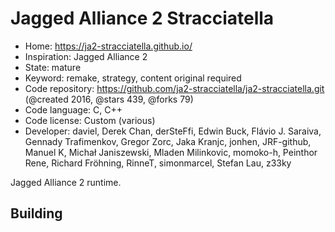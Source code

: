 # Jagged Alliance 2 Stracciatella

- Home: https://ja2-stracciatella.github.io/
- Inspiration: Jagged Alliance 2
- State: mature
- Keyword: remake, strategy, content original required
- Code repository: https://github.com/ja2-stracciatella/ja2-stracciatella.git (@created 2016, @stars 439, @forks 79)
- Code language: C, C++
- Code license: Custom (various)
- Developer: daviel, Derek Chan, derSteFfi, Edwin Buck, Flávio J. Saraiva, Gennady Trafimenkov, Gregor Zorc, Jaka Kranjc, jonhen, JRF-github, Manuel K, Michał Janiszewski, Mladen Milinkovic, momoko-h, Peinthor Rene, Richard Fröhning, RinneT, simonmarcel, Stefan Lau, z33ky

Jagged Alliance 2 runtime.

## Building
